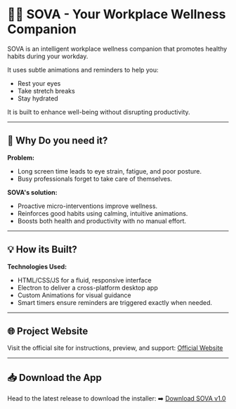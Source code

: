 # 🧘‍♂️ SOVA - Your Workplace Wellness Companion


SOVA is an intelligent workplace wellness companion that promotes healthy habits during your workday.

It uses subtle animations and reminders to help you:
- Rest your eyes
- Take stretch breaks
- Stay hydrated

It is built to enhance well-being without disrupting productivity.

---

## 🚀 Why Do you need it?

**Problem:**
- Long screen time leads to eye strain, fatigue, and poor posture.
- Busy professionals forget to take care of themselves.


**SOVA's solution:**
- Proactive micro-interventions improve wellness.
- Reinforces good habits using calming, intuitive animations.
- Boosts both health and productivity with no manual effort.

---

## 💡 How its Built?

**Technologies Used:**
- HTML/CSS/JS for a fluid, responsive interface
- Electron to deliver a cross-platform desktop app
- Custom Animations for visual guidance
- Smart timers ensure reminders are triggered exactly when needed.

---

## 🌐 Project Website

Visit the official site for instructions, preview, and support: [Official Website](https://ManjunathPagadala.github.io/SOVA)

---

## 📥 Download the App

Head to the latest release to download the installer:  ➡️ [Download SOVA v1.0](https://github.com/ManjunathPagadala/SOVA/releases/download/v1.0/SOVA-win32-x64-v1.0.zip)


